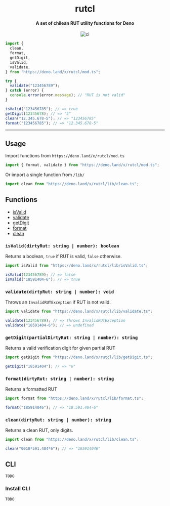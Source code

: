 <h1 align="center">rutcl</h1>
<h4 align="center">A set of chilean RUT utility functions for Deno</h4>
<p align="center">
  <img src="https://github.com/wachunei/rutcl/workflows/ci/badge.svg" / alt="ci">
</p>

```ts
import {
  clean,
  format,
  getDigit,
  isValid,
  validate,
} from "https://deno.land/x/rutcl/mod.ts";

try {
  validate("123456789");
} catch (error) {
  console.error(error.message); // "RUT is not valid"
}

isValid("123456785"); // => true
getDigit(12345678); // => "5"
clean("12.345.678-5"); // => "123456785"
format("123456785"); // => "12.345.678-5"
```

<hr />

## Usage

Import functions from `https://deno.land/x/rutcl/mod.ts`

```ts
import { format, validate } from "https://deno.land/x/rutcl/mod.ts";
```

Or import a single function from `/lib/`

```ts
import clean from "https://deno.land/x/rutcl/lib/clean.ts";
```

## Functions

- [isValid](#functions-isvalid)
- [validate](#functions-validate)
- [getDigit](#functions-getdigit)
- [format](#functions-format)
- [clean](#functions-clean)

<a name="functions-isvalid"></a>

### `isValid(dirtyRut: string | number): boolean`

Returns a boolean, `true` if RUT is valid, `false` otherwise.

```ts
import isValid from "https://deno.land/x/rutcl/lib/isValid.ts";

isValid(123456789); // => false
isValid("18591404-6"); // => true
```

<a name="functions-validate"></a>

### `validate(dirtyRut: string | number): void`

Throws an `InvalidRUTException` if RUT is not valid.

```ts
import validate from "https://deno.land/x/rutcl/lib/validate.ts";

validate(123456789); // => Throws InvalidRUTException
validate("18591404-6"); // => undefined
```

<a name="functions-getdigit"></a>

### `getDigit(partialDirtyRut: string | number): string`

Returns a valid verification digit for given partial RUT

```ts
import getDigit from "https://deno.land/x/rutcl/lib/getDigit.ts";

getDigit("18591404"); // => "6"
```

<a name="functions-format"></a>

### `format(dirtyRut: string | number): string`

Returns a formatted RUT

```ts
import format from "https://deno.land/x/rutcl/lib/format.ts";

format("185914046"); // => "18.591.404-6"
```

<a name="functions-clean"></a>

### `clean(dirtyRut: string | number): string`

Returns a clean RUT, only digits.

```ts
import clean from "https://deno.land/x/rutcl/lib/clean.ts";

clean("0018*591.404*6"); // => "185914046"
```

## CLI

`TODO`

### Install CLI

`TODO`
